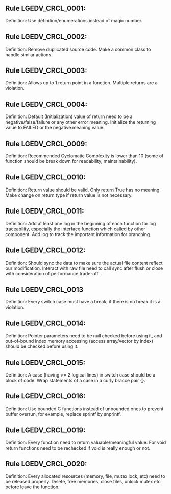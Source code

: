 ## Rule LGEDV_CRCL_0001:
Definition: Use definition/enumerations instead of magic number.

## Rule LGEDV_CRCL_0002:
Definition: Remove duplicated source code. Make a common class to handle similar actions.

## Rule LGEDV_CRCL_0003:
Definition: Allows up to 1 return point in a function. Multiple returns are a violation.

## Rule LGEDV_CRCL_0004:
Definition: Default (Initialization) value of return need to be a negative/false/failure or any other error meaning. Initialize the returning value to FAILED or the negative meaning value.

## Rule LGEDV_CRCL_0009:
Definition: Recommended Cyclomatic Complexity is lower than 10 (some of function should be break down for readability, maintainability).

## Rule LGEDV_CRCL_0010:
Definition: Return value should be valid. Only return True has no meaning. Make change on return type if return value is not necessary.

## Rule LGEDV_CRCL_0011:
Definition: Add at least one log in the beginning of each function for log traceability, especially the interface function which called by other component. Add log to track the important information for branching.

## Rule LGEDV_CRCL_0012:
Definition: Should sync the data to make sure the actual file content reflect our modification. Interact with raw file need to call sync after flush or close with consideration of performance trade-off.

## Rule LGEDV_CRCL_0013 
Definition: Every switch case must have a break, if there is no break it is a violation.

## Rule LGEDV_CRCL_0014:
Definition: Pointer parameters need to be null checked before using it, and out-of-bound index memory accessing (access array/vector by index) should be checked before using it.

## Rule LGEDV_CRCL_0015:
Definition: A case (having >= 2 logical lines) in switch case should be a block of code. Wrap statements of a case in a curly bracce pair {}.

## Rule LGEDV_CRCL_0016:
Definition: Use bounded C functions instead of unbounded ones to prevent buffer overrun, for example, replace sprintf by snprintf.

## Rule LGEDV_CRCL_0019:
Definition: Every function need to return valuable/meaningful value. For void return functions need to be rechecked if void is really enough or not. 

## Rule LGEDV_CRCL_0020:
Definition: Every allocated resources (memory, file, mutex lock, etc) need to be released properly. Delete, free memories, close files, unlock mutex etc before leave the function.